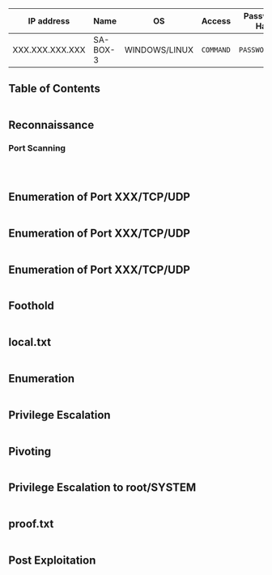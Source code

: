 
| IP address      | Name     | OS            | Access    | Password / Hash | FLAGS            | Status        |
| --------------- | -------- | ------------- | --------- | --------------- | ---------------- | ------------- |
| XXX.XXX.XXX.XXX | SA-BOX-3 | WINDOWS/LINUX | `COMMAND` | `PASSWORD/HASH` | NONE/LOCAL/PROOF | NOT-PWND/PWND |

## Table of Contents

```table-of-contents
```

## Reconnaissance

### Port Scanning

```c

```

```c

```

```c

```

## Enumeration of Port XXX/TCP/UDP

```c

```

## Enumeration of Port XXX/TCP/UDP

```c

```

## Enumeration of Port XXX/TCP/UDP

```c

```

## Foothold

```c

```

## local.txt

```c

```

## Enumeration

```c

```

## Privilege Escalation

```c

```

## Pivoting

```c

```

## Privilege Escalation to root/SYSTEM

```c

```

## proof.txt

```c

```

## Post Exploitation

```c

```